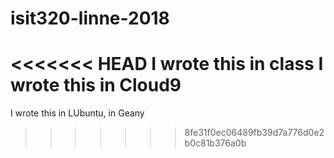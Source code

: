 # isit320-linne-2018

<<<<<<< HEAD
I wrote this in class
I wrote this in Cloud9
=======
I wrote this in LUbuntu, in Geany
>>>>>>> 8fe31f0ec06489fb39d7a776d0e2b0c81b376a0b
